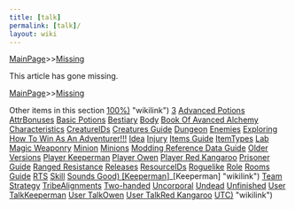```yaml
---
title: [talk]
permalink: [talk]/
layout: wiki
---
```


[MainPage](/keeperrl_wiki/ "wikilink")>>[Missing](/keeperrl_wiki/Missing "wikilink")

This article has gone missing.

[MainPage](/keeperrl_wiki/ "wikilink")>>[Missing](/keeperrl_wiki/Missing "wikilink")

Other items in this section
    [100%)](/keeperrl_wiki/100%) "wikilink")
    [3](/keeperrl_wiki/3 "wikilink")
    [Advanced Potions](/keeperrl_wiki/Advanced_Potions "wikilink")
    [AttrBonuses](/keeperrl_wiki/AttrBonuses "wikilink")
    [Basic Potions](/keeperrl_wiki/Basic_Potions "wikilink")
    [Bestiary](/keeperrl_wiki/Bestiary "wikilink")
    [Body](/keeperrl_wiki/Body "wikilink")
    [Book Of Avanced Alchemy](/keeperrl_wiki/Book_Of_Avanced_Alchemy "wikilink")
    [Characteristics](/keeperrl_wiki/Characteristics "wikilink")
    [CreatureIDs](/keeperrl_wiki/CreatureIDs "wikilink")
    [Creatures Guide](/keeperrl_wiki/Creatures_Guide "wikilink")
    [Dungeon](/keeperrl_wiki/Dungeon "wikilink")
    [Enemies](/keeperrl_wiki/Enemies "wikilink")
    [Exploring](/keeperrl_wiki/Exploring "wikilink")
    [How To Win As An Adventurer!!!](/keeperrl_wiki/How_To_Win_As_An_Adventurer!!! "wikilink")
    [Idea](/keeperrl_wiki/Idea "wikilink")
    [Injury](/keeperrl_wiki/Injury "wikilink")
    [Items Guide](/keeperrl_wiki/Items_Guide "wikilink")
    [ItemTypes](/keeperrl_wiki/ItemTypes "wikilink")
    [Lab](/keeperrl_wiki/Lab "wikilink")
    [Magic Weaponry](/keeperrl_wiki/Magic_Weaponry "wikilink")
    [Minion](/keeperrl_wiki/Minion "wikilink")
    [Minions](/keeperrl_wiki/Minions "wikilink")
    [Modding Reference Data Guide](/keeperrl_wiki/Modding_Reference_Data_Guide "wikilink")
    [Older Versions](/keeperrl_wiki/Older_Versions "wikilink")
    [Player Keeperman](/keeperrl_wiki/Player_Keeperman "wikilink")
    [Player Owen](/keeperrl_wiki/Player_Owen "wikilink")
    [Player Red Kangaroo](/keeperrl_wiki/Player_Red_Kangaroo "wikilink")
    [Prisoner Guide](/keeperrl_wiki/Prisoner_Guide "wikilink")
    [Ranged Resistance](/keeperrl_wiki/Ranged_Resistance "wikilink")
    [Releases](/keeperrl_wiki/Releases "wikilink")
    [ResourceIDs](/keeperrl_wiki/ResourceIDs "wikilink")
    [Roguelike](/keeperrl_wiki/Roguelike "wikilink")
    [Role](/keeperrl_wiki/Role "wikilink")
    [Rooms Guide](/keeperrl_wiki/Rooms_Guide "wikilink")
    [RTS](/keeperrl_wiki/RTS "wikilink")
    [Skill](/keeperrl_wiki/Skill "wikilink")
    [Sounds Good) [Keeperman]](/keeperrl_wiki/Sounds_Good)_[Keeperman] "wikilink")
    [Team Strategy](/keeperrl_wiki/Team_Strategy "wikilink")
    [TribeAlignments](/keeperrl_wiki/TribeAlignments "wikilink")
    [Two-handed](/keeperrl_wiki/Two-handed "wikilink")
    [Uncorporal](/keeperrl_wiki/Uncorporal "wikilink")
    [Undead](/keeperrl_wiki/Undead "wikilink")
    [Unfinished](/keeperrl_wiki/Unfinished "wikilink")
    [User TalkKeeperman](/keeperrl_wiki/User_TalkKeeperman "wikilink")
    [User TalkOwen](/keeperrl_wiki/User_TalkOwen "wikilink")
    [User TalkRed Kangaroo](/keeperrl_wiki/User_TalkRed_Kangaroo "wikilink")
    [UTC)](/keeperrl_wiki/UTC) "wikilink")
